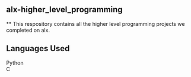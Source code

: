 ## alx-higher_level_programming
** This respository contains all the higher level programming projects we completed on alx.
## Languages Used
Python
<br>
C
